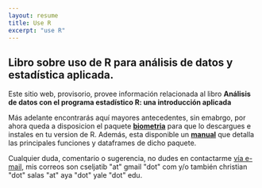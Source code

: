 ```yaml
---
layout: resume
title: Use R 
excerpt: "use R"
---
```



## Libro sobre uso de R para análisis de datos y estadística aplicada.

Este sitio web, provisorio, provee información relacionada al libro **Análisis de datos con el programa estadístico R: una introducción aplicada**

Más adelante encontrarás aquí mayores antecedentes, sin emabrgo, por ahora queda a disposicion el paquete [**biometria**](/libroRfolder/biometria_0.1.tar.gz) para que lo descargues e instales en tu version de R. Además, esta disponible un [**manual**](/libroRfolder/biometria.pdf) que detalla las principales funciones y dataframes de dicho paquete.

Cualquier duda, comentario o sugerencia, no dudes en contactarme [vía e-mail](mailto:cseljatib@gmail.com), mis correos son cseljatib "at" gmail "dot" com y/o también christian "dot" salas "at" aya "dot" yale "dot" edu.

<!-- ### Footer
ponce 17 `doi:10.3390/f8090329`
salas10 http://rchn.biologiachile.cl/pdfs/2010/3/Soto_et_al_2010.pdf
salas06 /myPubs/2006xylofagos_RebolledoSalas_Bosque.pdf
salas05 pinaster /myPubs/2005volPinaster_Quebracho.pdf
salas05 /myPubs/2005relascope_Bosque.pdf
salas02 /myPubs/2002ajuvolrolali_Bosque.pdf
Last updated: August 2020 -->
